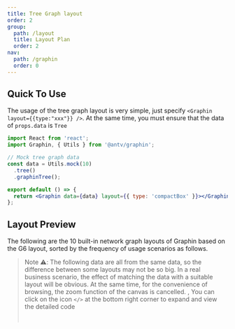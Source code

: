 ```yaml
---
title: Tree Graph layout
order: 2
group:
  path: /layout
  title: Layout Plan
  order: 2
nav:
  path: /graphin
  order: 0
---
```


## Quick To Use

The usage of the tree graph layout is very simple, just specify `<Graphin layout={{type:"xxx"}} />`. At the same time, you must ensure that the data of `props.data` is `Tree`

```jsx | pure
import React from 'react';
import Graphin, { Utils } from '@antv/graphin';

// Mock tree graph data
const data = Utils.mock(10)
  .tree()
  .graphinTree();

export default () => {
  return <Graphin data={data} layout={{ type: 'compactBox' }}></Graphin>;
};
```

## Layout Preview

The following are the 10 built-in network graph layouts of Graphin based on the G6 layout, sorted by the frequency of usage scenarios as follows.

> Note ⚠️: The following data are all from the same data, so the difference between some layouts may not be so big. In a real business scenario, the effect of matching the data with a suitable layout will be obvious. At the same time, for the convenience of browsing, the zoom function of the canvas is cancelled. , You can click on the icon `</>` at the bottom right corner to expand and view the detailed code
> <code src='./index.tsx'>
